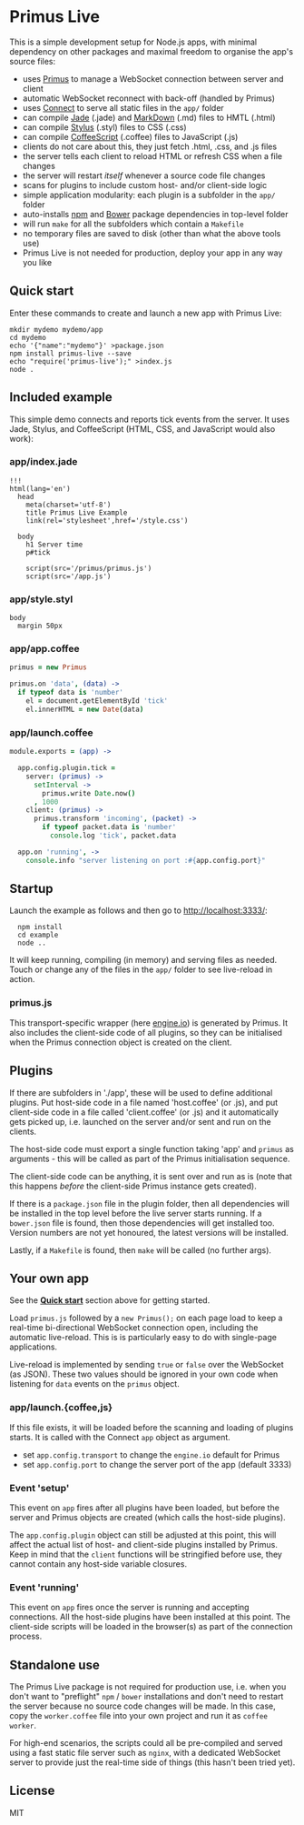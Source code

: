 # Primus Live

This is a simple development setup for Node.js apps, with minimal dependency
on other packages and maximal freedom to organise the app's source files:

* uses [Primus][P] to manage a WebSocket connection between server and client
* automatic WebSocket reconnect with back-off (handled by Primus)
* uses [Connect][N] to serve all static files in the `app/` folder
* can compile [Jade][J] (.jade) and [MarkDown][M] (.md) files to HMTL (.html)
* can compile [Stylus][S] (.styl) files to CSS (.css)
* can compile [CoffeeScript][C] (.coffee) files to JavaScript (.js)
* clients do not care about this, they just fetch .html, .css, and .js files
* the server tells each client to reload HTML or refresh CSS when a file changes
* the server will restart _itself_ whenever a source code file changes
* scans for plugins to include custom host- and/or client-side logic
* simple application modularity: each plugin is a subfolder in the `app/` folder
* auto-installs [npm][K] and [Bower][W] package dependencies in top-level folder
* will run `make` for all the subfolders which contain a `Makefile`
* no temporary files are saved to disk (other than what the above tools use)
* Primus Live is not needed for production, deploy your app in any way you like

## Quick start

Enter these commands to create and launch a new app with Primus Live:

```
mkdir mydemo mydemo/app
cd mydemo
echo '{"name":"mydemo"}' >package.json
npm install primus-live --save
echo "require('primus-live');" >index.js
node .
```

## Included example

This simple demo connects and reports tick events from the server. It uses
Jade, Stylus, and CoffeeScript (HTML, CSS, and JavaScript would also work):

### app/index.jade

```
!!!
html(lang='en')
  head
    meta(charset='utf-8')
    title Primus Live Example
    link(rel='stylesheet',href='/style.css')

  body
    h1 Server time
    p#tick

    script(src='/primus/primus.js')
    script(src='/app.js')
```

### app/style.styl

```stylus
body
  margin 50px
```

### app/app.coffee

```coffee
primus = new Primus

primus.on 'data', (data) ->
  if typeof data is 'number'
    el = document.getElementById 'tick'
    el.innerHTML = new Date(data)
```

### app/launch.coffee

```coffee
module.exports = (app) ->

  app.config.plugin.tick =
    server: (primus) ->
      setInterval ->
        primus.write Date.now()
      , 1000
    client: (primus) ->
      primus.transform 'incoming', (packet) ->
        if typeof packet.data is 'number'
          console.log 'tick', packet.data

  app.on 'running', ->
    console.info "server listening on port :#{app.config.port}"
```

## Startup

Launch the example as follows and then go to <http://localhost:3333/>:

```
  npm install
  cd example
  node ..
```

It will keep running, compiling (in memory) and serving files as needed. Touch
or change any of the files in the `app/` folder to see live-reload in action.

### primus.js

This transport-specific wrapper (here [engine.io][E]) is generated by Primus.
It also includes the client-side code of all plugins, so they can be initialised
when the Primus connection object is created on the client.

## Plugins

If there are subfolders in './app', these will be used to define additional
plugins. Put host-side code in a file named 'host.coffee' (or .js), and put
client-side code in a file called 'client.coffee' (or .js) and it automatically
gets picked up, i.e. launched on the server and/or sent and run on the clients.

The host-side code must export a single function taking 'app' and `primus` as
arguments - this will be called as part of the Primus initialisation sequence.

The client-side code can be anything, it is sent over and run as is (note that
this happens _before_ the client-side Primus instance gets created).

If there is a `package.json` file in the plugin folder, then all dependencies
will be installed in the top level before the live server starts running. If
a `bower.json` file is found, then those dependencies will get installed too.
Version numbers are not yet honoured, the latest versions will be installed.

Lastly, if a `Makefile` is found, then `make` will be called (no further args).

## Your own app

See the **[Quick start](#quick-start)** section above for getting started.

Load `primus.js` followed by a `new Primus();` on each page load to keep a
real-time bi-directional WebSocket connection open, including the automatic
live-reload. This is is particularly easy to do with single-page applications.

Live-reload is implemented by sending `true` or `false` over the WebSocket
(as JSON). These two values should be ignored in your own code when listening
for `data` events on the `primus` object.

### app/launch.{coffee,js}

If this file exists, it will be loaded before the scanning and loading of
plugins starts. It is called with the Connect `app` object as argument.

* set `app.config.transport` to change the `engine.io` default for Primus
* set `app.config.port` to change the server port of the app (default 3333)

### Event 'setup'

This event on `app` fires after all plugins have been loaded, but before the
server and Primus objects are created (which calls the host-side plugins).

The `app.config.plugin` object can still be adjusted at this point, this will
affect the actual list of host- and client-side plugins installed by Primus.
Keep in mind that the `client` functions will be stringified before use, they
cannot contain any host-side variable closures.

### Event 'running'

This event on `app` fires once the server is running and accepting connections.
All the host-side plugins have been installed at this point. The client-side
scripts will be loaded in the browser(s) as part of the connection process.

## Standalone use

The Primus Live package is not required for production use, i.e. when you don't
want to "preflight" `npm` / `bower` installations and don't need to restart
the server because no source code changes will be made. In this case, copy the
`worker.coffee` file into your own project and run it as `coffee worker`.

For high-end scenarios, the scripts could all be pre-compiled and served using
a fast static file server such as `nginx`, with a dedicated WebSocket server
to provide just the real-time side of things (this hasn't been tried yet).

## License

MIT

[A]: http://angularjs.org/
[B]: http://bower.io/
[C]: http://coffeescript.org/
[E]: https://github.com/LearnBoost/engine.io
[F]: http://foundation.zurb.com/
[G]: https://github.com/3rd-Eden/primus#plugins
[J]: http://jade-lang.com/
[K]: https://npmjs.org/
[M]: http://daringfireball.net/projects/markdown/
[N]: http://www.senchalabs.org/connect/
[P]: https://medium.com/the-build/22af5c94a922
[S]: http://learnboost.github.io/stylus/
[W]: http://bower.io/
[X]: https://github.com/3rd-Eden/primus/tree/master/example
